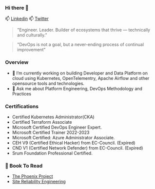 ### Hi there 👋

📫 [Linkedin](https://www.linkedin.com/in/raghureddycloud/)
📫 [Twitter](https://x.com/RaghuReddyCloud)

> "Engineer. Leader. Builder of ecosystems that thrive — technically and culturally."

> "DevOps is not a goal, but a never-ending process of continual improvement"


### Overview

- 🔭 I’m currently working on building Developer and Data Platform on cloud using Kubernetes, OpenTelementry, Apache Airflow and other opensource tools and technologies. 
- 💬 Ask me about Platform Engineering, DevOps Methodology and Practices 

### Certifications 
- Certified Kubernetes Administrator(CKA)
- Certified Terraform Associate 
- Microsoft Certified DevOps Engineer Expert.
- Microsoft Certified Trainer 2022-2023
- Microsoft Certified: Azure Administrator Associate.
- CEH V9 (Certified Ethical Hacker) from EC-Council. (Expired)
- CND V1 (Certified Network Defender) from EC-Council. (Expired)
- Srum Foundation Professional Certified.


### 📘 Book To Read
- [The Phoenix Project](https://g.co/kgs/TRC14r)
- [Site Reliability Engineering](https://g.co/kgs/BrZWhj)



<!--
###  Daily.dev's Card 
### <a href="https://app.daily.dev/raghureddy"><img src="https://api.daily.dev/devcards/67be9fb7d6284f069c9a905f3c5e26ec.png?r=9zl" width="350" alt="Raghu Reddy's Dev Card"/></a>

[![@raghureddycloud's Holopin board](https://holopin.me/raghureddycloud)](https://holopin.io/@raghureddycloud)

-->
<!--
**raghureddycloud/raghureddycloud** is a ✨ _special_ ✨ repository because its `README.md` (this file) appears on your GitHub profile.
-->
